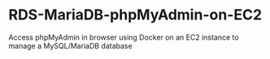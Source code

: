 # RDS-MariaDB-phpMyAdmin-on-EC2
Access phpMyAdmin in browser using Docker on an EC2 instance to manage a MySQL/MariaDB database
